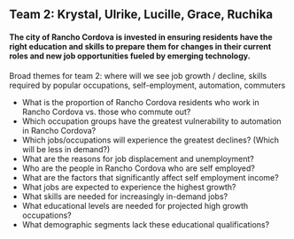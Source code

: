 ## Team 2: Krystal, Ulrike, Lucille, Grace, Ruchika

#### The city of Rancho Cordova is invested in ensuring residents have the right education and skills to prepare them for changes in their current roles and new job opportunities fueled by emerging technology.

Broad themes for team 2: where will we see job growth / decline, skills required by popular occupations, self-employment, automation, commuters

* What is the proportion of Rancho Cordova residents who work in Rancho Cordova vs. those who commute out?
* Which occupation groups have the greatest vulnerability to automation in Rancho Cordova?
* Which jobs/occupations will experience the greatest declines? (Which will be less in demand?)
* What are the reasons for job displacement and unemployment?
* Who are the people in Rancho Cordova who are self employed?
* What are the factors that significantly affect self employment income?
* What jobs are expected to experience the highest growth?
* What skills are needed for increasingly in-demand jobs?
* What educational levels are needed for projected high growth occupations? 
* What demographic segments lack these educational qualifications?

